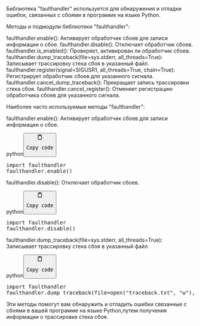 <p>Библиотека "faulthandler" используется для обнаружения и отладки ошибок, связанных с сбоями в программе на языке Python.</p>
<p>Методы и подмодули библиотеки "faulthandler":</p>
<p>faulthandler.enable(): Активирует обработчик сбоев для записи информации о сбое.
faulthandler.disable(): Отключает обработчик сбоев.
faulthandler.is_enabled(): Проверяет, активирован ли обработчик сбоев.
faulthandler.dump_traceback(file=sys.stderr, all_threads=True): Записывает трассировку стека сбоя в указанный файл.
faulthandler.register(signal=SIGUSR1, all_threads=True, chain=True): Регистрирует обработчик сбоев для указанного сигнала.
faulthandler.cancel_dump_traceback(): Прекращает запись трассировки стека сбоя.
faulthandler.cancel_register(): Отменяет регистрацию обработчика сбоев для указанного сигнала.</p>
<p>Наиболее часто используемые методы "faulthandler":</p>
<p>faulthandler.enable(): Активирует обработчик сбоев для записи информации о сбое.</p>
<div class="code-element"><div class="lang-line"><text>python</text><button class="copy-code-button" onclick="copyCode(this)"><svg style="width: 1.2em;height: 1.2em;" aria-hidden="true" xmlns="http://www.w3.org/2000/svg" fill="none" viewBox="0 0 24 24"><path stroke="currentColor" stroke-linecap="round" stroke-linejoin="round" stroke-width="2" d="M15 4h3a1 1 0 0 1 1 1v15a1 1 0 0 1-1 1H6a1 1 0 0 1-1-1V5a1 1 0 0 1 1-1h3m0 3h6m-5-4v4h4V3h-4Z"/></svg><pre>Copy code</pre></button></div><div class="code"><div class="highlight"><pre><span></span><span class="kn">import</span> <span class="nn">faulthandler</span>
<span class="n">faulthandler</span><span class="o">.</span><span class="n">enable</span><span class="p">()</span>
</pre></div></div></div>

<p>faulthandler.disable(): Отключает обработчик сбоев.</p>
<div class="code-element"><div class="lang-line"><text>python</text><button class="copy-code-button" onclick="copyCode(this)"><svg style="width: 1.2em;height: 1.2em;" aria-hidden="true" xmlns="http://www.w3.org/2000/svg" fill="none" viewBox="0 0 24 24"><path stroke="currentColor" stroke-linecap="round" stroke-linejoin="round" stroke-width="2" d="M15 4h3a1 1 0 0 1 1 1v15a1 1 0 0 1-1 1H6a1 1 0 0 1-1-1V5a1 1 0 0 1 1-1h3m0 3h6m-5-4v4h4V3h-4Z"/></svg><pre>Copy code</pre></button></div><div class="code"><div class="highlight"><pre><span></span><span class="kn">import</span> <span class="nn">faulthandler</span>
<span class="n">faulthandler</span><span class="o">.</span><span class="n">disable</span><span class="p">()</span>
</pre></div></div></div>

<p>faulthandler.dump_traceback(file=sys.stderr, all_threads=True): Записывает трассировку стека сбоя в указанный файл.</p>
<div class="code-element"><div class="lang-line"><text>python</text><button class="copy-code-button" onclick="copyCode(this)"><svg style="width: 1.2em;height: 1.2em;" aria-hidden="true" xmlns="http://www.w3.org/2000/svg" fill="none" viewBox="0 0 24 24"><path stroke="currentColor" stroke-linecap="round" stroke-linejoin="round" stroke-width="2" d="M15 4h3a1 1 0 0 1 1 1v15a1 1 0 0 1-1 1H6a1 1 0 0 1-1-1V5a1 1 0 0 1 1-1h3m0 3h6m-5-4v4h4V3h-4Z"/></svg><pre>Copy code</pre></button></div><div class="code"><div class="highlight"><pre><span></span><span class="kn">import</span> <span class="nn">faulthandler</span>
<span class="n">faulthandler</span><span class="o">.</span><span class="n">dump_traceback</span><span class="p">(</span><span class="n">file</span><span class="o">=</span><span class="nb">open</span><span class="p">(</span><span class="s2">&quot;traceback.txt&quot;</span><span class="p">,</span> <span class="s2">&quot;w&quot;</span><span class="p">),</span> <span class="n">all_threads</span><span class="o">=</span><span class="kc">True</span><span class="p">)</span>
</pre></div></div></div>

<p>Эти методы помогут вам обнаружить и отладить ошибки связанные с сбоями в вашей программе
на языке Python,путем получения информации о трассировке стека сбоя.</p>